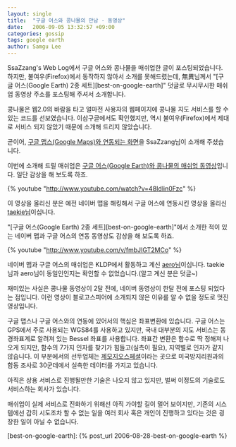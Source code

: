 ```yaml
---
layout: single
title:  "구글 어스와 콩나물의 만남 - 동영상"
date:   2006-09-05 13:32:57 +09:00
categories: gossip
tags: google earth
author: Samgu Lee
---
```

SsaZzang's Web Log에서 구글 어스와 콩나물을 매쉬업한 글이 포스팅되었습니다. 하지만, 불여우(Firefox)에서 동작하지 않아서 소개를 못해드렸는데, 無異님께서 "[구글 어스(Google Earth) 2종 세트][best-on-google-earth]" 덧글로 무시무시한 매쉬업 동영상 주소를 포스팅해 주셔서 소개합니다.

콩나물은 웹2.0의 바람을 타고 얼마전 사용자의 웹페이지에 콩나물 지도 서비스를 할 수 있는 코드를 선보였습니다. 이삼구글에서도 확인했지만, 역시 불여우(Firefox)에서 제대로 서비스 되지 않았기 때문에 소개해 드리지 않았습니다.

곧이어, [구글 맵스(Google Maps)와 연동되는 화면](http://www.hometown.co.kr/57)을 SsaZzang님이 소개해 주셨습니다.

이번에 소개해 드릴 매쉬업은 [구글 어스(Google Earth)와 콩나물의 매쉬업 동영상](http://www.youtube.com/watch?v=48Idlin0Fzc)입니다. 일단 감상을 해 보도록 하죠.

{% youtube "http://www.youtube.com/watch?v=48Idlin0Fzc" %}

이 영상을 올리신 분은 예전 네이버 맵을 해킹해서 구글 어스에 연동시킨 영상을 올리신 [taekie님](http://www.youtube.com/profile?user=taekie)이십니다.

"[구글 어스(Google Earth) 2종 세트][best-on-google-earth]"에서 소개한 적이 있는 네이버 맵과 구글 어스의 연동 동영상도 감상을 해 보도록 하죠.

{% youtube "http://www.youtube.com/v/fmbJIGT2MCo" %}

네이버 맵과 구글 어스의 매쉬업은 KLDP에서 활동하고 계신 [aero님](http://kldp.org/user/540)이십니다. taekie님과 aero님이 동일인인지는 확인할 수 없었습니다.(알고 계신 분은 덧글~)

재미있는 사실은 콩나물 동영상이 2달 전에, 네이버 동영상이 한달 전에 포스팅 되었다는 점입니다. 이런 영상이 블로고스피어에 소개되지 않은 이유를 알 수 없을 정도로 멋진 영상입니다.

구글 맵스나 구글 어스와의 연동에 있어서의 핵심은 좌표변환에 있습니다. 구글 어스는 GPS에서 주로 사용되는 WGS84를 사용하고 있지만, 국내 대부분의 지도 서비스는 동경좌표계로 알려져 있는 Bessel 좌표를 사용합니다. 좌표간 변환은 함수로 딱 정해져 나오게 되지만, 함수의 7가지 인자를 찾기가 힘들고(실측이 필요), 지역별로 인자가 같지 않습니다. 이 부분에서의 선두업체는 [제모지오스페셜](http://geo.repl.net/)이라는 곳으로 미국방지리원과의 합동 조사로 30군데에서 실측한 데이터를 가지고 있습니다.

아직은 상용 서비스로 진행될만한 기술은 나오지 않고 있지만, 벌써 이정도의 기술로도 서비스하는 회사가 있습니다.

매쉬업이 실제 서비스로 진화하기 위해선 아직 가야할 길이 멀어 보이지만, 기존의 시스템에선 감히 시도조차 할 수 없는 일을 여러 회사 혹은 개인이 진행하고 있다는 것은 굉장한 일이 아닐 수 없습니다.

[best-on-google-earth]: {% post_url 2006-08-28-best-on-google-earth %}
